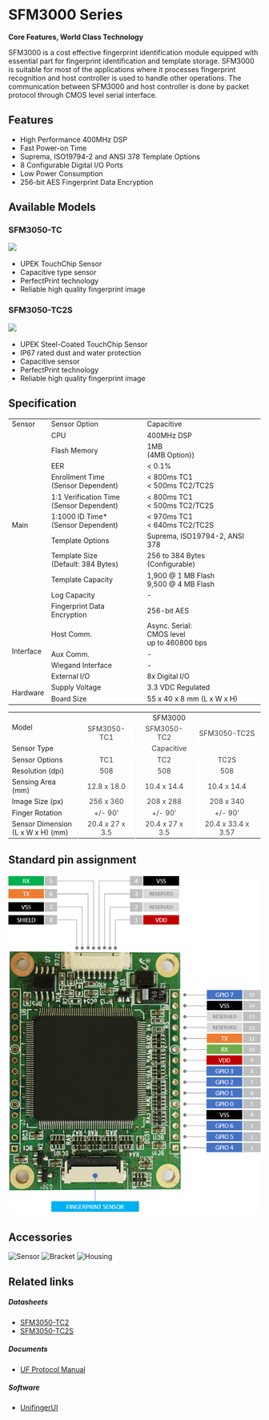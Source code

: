 # SFM3000 Series
**Core Features, World Class Technology**

SFM3000 is a cost effective fingerprint identification module
equipped with essential part for fingerprint identification
and template storage. SFM3000 is suitable for most of the
applications where it processes fingerprint recognition and
host controller is used to handle other operations. The
communication between SFM3000 and host controller is
done by packet protocol through CMOS level serial interface.

## Features
- High Performance 400MHz DSP
- Fast Power-on Time
- Suprema, ISO19794-2 and ANSI 378 Template Options
- 8 Configurable Digital I/O Ports
- Low Power Consumption
- 256-bit AES Fingerprint Data Encryption

## Available Models


### SFM3050-TC
![](https://www.supremainc.com/sites/all/themes/suprema/images/products/sfm3000/sfm3000-2_1.jpg)

- UPEK TouchChip Sensor
- Capacitive type sensor
- PerfectPrint technology
- Reliable high quality fingerprint image

### SFM3050-TC2S
![](https://www.supremainc.com/sites/all/themes/suprema/images/products/sfm3000/sfm3000-2_2.jpg)

- UPEK Steel-Coated TouchChip Sensor
- IP67 rated dust and water protection
- Capacitive sensor
- PerfectPrint technology
- Reliable high quality fingerprint image

## Specification

<div>
<table class="product-table">
	<tbody>		
		<tr class="sub-top">
			<td class="product_title">Sensor</td>			
			<td>Sensor Option</td>			
			<td>Capacitive</td>
		</tr>
		<tr class="sub-top">
			<td class="product_title" rowspan="11">Main</td>
			<td>CPU</td>
			<td>400MHz DSP</td>	
		</tr>
		<tr>
			<td>Flash Memory</td>
			<td>1MB<br>(4MB Option))</td>
		</tr>
		<tr>
			<td>EER</td>
			<td>< 0.1%</td>
		</tr>
		<tr>
			<td>Enrollment Time<br>(Sensor Dependent)</td>
			<td>< 800ms TC1<BR>< 500ms TC2/TC2S</td>
		</tr>
		<tr>
			<td>1:1 Verification Time<br>(Sensor Dependent)</td>
			<td>< 800ms TC1<BR>< 500ms TC2/TC2S</td>
		</tr>
		<tr>
			<td>1:1000 ID Time*<br>(Sensor Dependent)</td>
			<td>< 970ms TC1<BR>< 640ms TC2/TC2S</td>
		</tr>
		<tr>
			<td>Template Options</td>
			<td>Suprema, ISO19794-2, ANSI 378</td>
		</tr>
		<tr>
			<td>Template Size<br>(Default: 384 Bytes)</td>
			<td>256 to 384 Bytes<br>(Configurable)</td>
		</tr>
		<tr>
			<td>Template Capacity</td>
			<td>1,900 @ 1 MB Flash<br>9,500 @ 4 MB Flash</td>
		</tr>
		<tr>
			<td>Log Capacity</td>
			<td>-</td>
		</tr>
		<tr class="sub-bottom">
			<td>Fingerprint Data Encryption</td>
			<td>256-bit AES</td>			
		</tr>
		<tr class="sub-top">
			<td class="product_title" rowspan="4">Interface</td>			
			<td>Host Comm.</td>			
			<td>Async. Serial:<Br>CMOS level<br>up to 460800 bps</td>
		</tr>
		<tr>
			<td>Aux Comm.</td>
			<td>-</td>	
		</tr>
		<tr>
			<td>Wiegand Interface</td>
			<td>-</td>
		</tr>
		<tr class="sub-bottom">
			<td>External I/O</td>
			<td>8x Digital I/O</td>			
		</tr>
		<tr class="sub-top">
			<td class="product_title" rowspan="2">Hardware</td>			
			<td>Supply Voltage</td>			
			<td>3.3 VDC Regulated</td>
		</tr>
		<tr class="sub-bottom">
			<td>Board Size</td>
			<td>55 x 40 x 8 mm (L x W x H)</td>	
		</tr>		
	</tbody>
</table>

<p>

<table class="product-table">
<tbody>
  <tr class="sub-top">
    <td rowspan="2" class="product_title" style="vertical-align:center;">Model</td>
    <td colspan="3" style="text-align: center; vertical-align:center;">SFM3000</td>
  </tr>
  <tr class="sub-top">
    <td style=" border-left: 1px solid #f3f3f3;	color: #3c3c3c;	font-weight: normal;	width: auto; text-align: center; vertical-align: center;">SFM3050-TC1</td>    
	<td style=" border-left: 1px solid #f3f3f3;	color: #3c3c3c;	font-weight: normal;	width: auto; text-align: center; vertical-align: center;">SFM3050-TC2</td>    
	<td style=" border-left: 1px solid #f3f3f3;	color: #3c3c3c;	font-weight: normal;	width: auto; text-align: center; vertical-align: center;">SFM3050-TC2S</td>    
  </tr>
  <tr class="sub-top">
    <td class="product_title">Sensor Type</td>
    <td colspan="3" style=" border-left: 1px solid #f3f3f3;	color: #3c3c3c;	font-weight: normal;	width: auto; text-align: center; vertical-align: center;">Capacitive</td>
  </tr>
  <tr class="sub-top">
    <td class="product_title">Sensor Options</td>
    <td style=" border-left: 1px solid #f3f3f3;	color: #3c3c3c;	font-weight: normal;	width: auto; text-align: center; vertical-align: center;">TC1</td>
	<td style=" border-left: 1px solid #f3f3f3;	color: #3c3c3c;	font-weight: normal;	width: auto; text-align: center; vertical-align: center;">TC2</td>
	<td style=" border-left: 1px solid #f3f3f3;	color: #3c3c3c;	font-weight: normal;	width: auto; text-align: center; vertical-align: center;">TC2S</td>
  </tr>
  <tr class="sub-top">
    <td class="product_title">Resolution (dpi)</td>
    <td style=" border-left: 1px solid #f3f3f3;	color: #3c3c3c;	font-weight: normal;	width: auto; text-align: center; vertical-align: center;">508</td>
	<td style=" border-left: 1px solid #f3f3f3;	color: #3c3c3c;	font-weight: normal;	width: auto; text-align: center; vertical-align: center;">508</td>
	<td style=" border-left: 1px solid #f3f3f3;	color: #3c3c3c;	font-weight: normal;	width: auto; text-align: center; vertical-align: center;">508</td>
  </tr>
  <tr class="sub-top">
    <td class="product_title">Sensing Area (mm)</td>
    <td style=" border-left: 1px solid #f3f3f3;	color: #3c3c3c;	font-weight: normal;	width: auto; text-align: center; vertical-align: center;">12.8 x 18.0</td>
	<td style=" border-left: 1px solid #f3f3f3;	color: #3c3c3c;	font-weight: normal;	width: auto; text-align: center; vertical-align: center;">10.4 x 14.4</td>
	<td style=" border-left: 1px solid #f3f3f3;	color: #3c3c3c;	font-weight: normal;	width: auto; text-align: center; vertical-align: center;">10.4 x 14.4</td>
  </tr>
  <tr class="sub-top">
    <td class="product_title">Image Size (px)</td>
    <td style=" border-left: 1px solid #f3f3f3;	color: #3c3c3c;	font-weight: normal;	width: auto; text-align: center; vertical-align: center;">256 x 360</td>
	<td style=" border-left: 1px solid #f3f3f3;	color: #3c3c3c;	font-weight: normal;	width: auto; text-align: center; vertical-align: center;">208 x 288</td>
	<td style=" border-left: 1px solid #f3f3f3;	color: #3c3c3c;	font-weight: normal;	width: auto; text-align: center; vertical-align: center;">208 x 340</td>
  </tr>
  <tr class="sub-top">
    <td class="product_title">Finger Rotation</td>
    <td style=" border-left: 1px solid #f3f3f3;	color: #3c3c3c;	font-weight: normal;	width: auto; text-align: center; vertical-align: center;">+/- 90'</td>
	<td style=" border-left: 1px solid #f3f3f3;	color: #3c3c3c;	font-weight: normal;	width: auto; text-align: center; vertical-align: center;">+/- 90'</td>
	<td style=" border-left: 1px solid #f3f3f3;	color: #3c3c3c;	font-weight: normal;	width: auto; text-align: center; vertical-align: center;">+/- 90'</td>
  </tr>
  <tr class="sub-top">
    <td class="product_title">Sensor Dimension<Br>(L x W x H) (mm)</td>
    <td style=" border-left: 1px solid #f3f3f3;	color: #3c3c3c;	font-weight: normal;	width: auto; text-align: center; vertical-align: center;">20.4 x 27 x 3.5</td>
	<td style=" border-left: 1px solid #f3f3f3;	color: #3c3c3c;	font-weight: normal;	width: auto; text-align: center; vertical-align: center;">20.4 x 27 x 3.5</td>
	<td style=" border-left: 1px solid #f3f3f3;	color: #3c3c3c;	font-weight: normal;	width: auto; text-align: center; vertical-align: center;">20.4 x 33.4 x 3.57</td>
  </tr>
 </tbody>
</table>
</div>

## Standard pin assignment

![](/images/product/SFM3000.png)


## Accessories
![Sensor](https://www.supremainc.com/sites/default/files/uploads/SFM3000/tc_accessory.jpg "Sensor")
![Bracket](https://www.supremainc.com/sites/default/files/uploads/SFM3000/tc_bracket.jpg "Bracket")
![Housing](https://www.supremainc.com/sites/default/files/uploads/SFM4000/sfm-4000-acc3.jpg "Housing")

## Related links
##### Datasheets
- [SFM3050-TC2]()
- [SFM3050-TC2S]()

##### Documents
- [UF Protocol Manual](../documents/UF_Protocol_Manual/)

##### Software
- [UnifingerUI](https://github.com/supremainc/sfm-unifingerui/releases)
